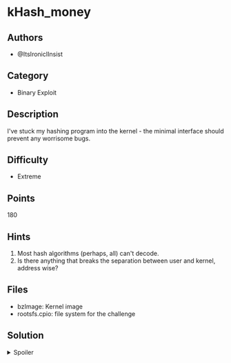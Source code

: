 # kHash_money

## Authors
- @ItsIronicIInsist

## Category
- Binary Exploit

## Description
I've stuck my hashing program into the kernel - the minimal interface should prevent any worrisome bugs.

## Difficulty
- Extreme

## Points
180

## Hints
1. Most hash algorithms (perhaps, all) can't decode.
2. Is there anything that breaks the separation between user and kernel, address wise? 

## Files
- bzImage: Kernel image
- rootsfs.cpio: file system for the challenge

## Solution
<details>
<summary>Spoiler</summary>

### Idea
Aimed as an introduction to kernel exploitation, it features a basic NULL-derefence bug allowing arbitrary code execution as kernel.

### Walkthrough
1. With the files we're given, the first thing to do is to look through the filesystem.
2. Init script shows that a device is created as /dev/hasher - read/write perms for everyone
3. Otherwise, we're just initialised as a user with uid/gid 1000
4. Next, the source files. hasher.c is the main one - it exposes an ioctl interface allowing us to hash inputs with various algorithms
5. The IOCTL command of most interest is HASH_DECODE, as you should know hashing algorithms are a one-way operation.
6. Base64 can decode, but no other algorithm can. We see that a decode function isnt implemented for these algorithms. So what happens if we try to call it?
7. A segmentation fault probably happens. If we run it and inspect via gdb, we should see the decode function is equal to NULL
8. For a userland program, this is unexploitable. But for a kernel program, this breaks the isolation between kernel and userland - NULL is just an address, and it is one that the user controls.
9. So, what if we map in a function at NULL? That function is executed. The most straightforward one calls commit_cred(prepare_kernel_creds(0)) to make the process have root privileges. Then we can wrie a bash script to /tmp, and execute anything that way.


### Flag
`SKYLIGHT{nu11_deReFeRencEs_ar3_s0_sc4ry!}`
</details>
